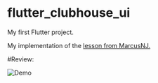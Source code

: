 # flutter_clubhouse_ui

My first Flutter project.

My implementation of the [lesson from MarcusNJ.](https://www.youtube.com/watch?v=x606y4QWrxo)


#Review:

![Demo](https://s10.gifyu.com/images/Screen-Recording-2021-12-21-at-14.41.34.gif)

